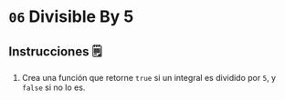 # `06` Divisible By 5

## Instrucciones 🗒
1. Crea una función que retorne `true` si un integral es dividido por `5`, y `false` si no lo es.